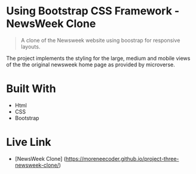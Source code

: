 # Using Bootstrap CSS Framework - NewsWeek Clone

> A clone of the Newsweek website using boostrap for responsive layouts.

The project implements the styling for the large, medium and mobile views of the the original newsweek home page as provided by microverse.

# Built With
* Html
* CSS
* Bootstrap

# Live Link

* [NewsWeek Clone] (https://moreneecoder.github.io/project-three-newsweek-clone/)
